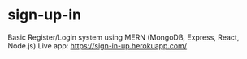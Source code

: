 # sign-up-in
Basic Register/Login system using MERN (MongoDB, Express, React, Node.js)
Live app: https://sign-in-up.herokuapp.com/
